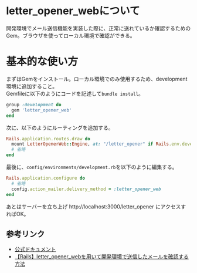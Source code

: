 # letter_opener_webについて

開発環境でメール送信機能を実装した際に、正常に送れているか確認するためのGem。ブラウザを使ってローカル環境で確認ができる。

# 基本的な使い方
まずはGemをインストール。ローカル環境でのみ使用するため、development環境に追加すること。  
Gemfileに以下のようにコードを記述して`bundle install`。
```rb
group :development do
  gem 'letter_opener_web'
end
```
次に、以下のようにルーティングを追加する。
```rb
Rails.application.routes.draw do
  mount LetterOpenerWeb::Engine, at: "/letter_opener" if Rails.env.development?
  # 省略
end
```
最後に、`config/environments/development.rb`を以下のように編集する。
```rb
Rails.application.configure do
  # 省略
  config.action_mailer.delivery_method = :letter_opener_web
end
```
あとはサーバーを立ち上げ http://localhost:3000/letter_opener にアクセスすればOK。

## 参考リンク
- [公式ドキュメント](https://github.com/fgrehm/letter_opener_web)
- [【Rails】letter_opener_webを用いて開発環境で送信したメールを確認する方法](https://techtechmedia.com/letter_opener_web/)
